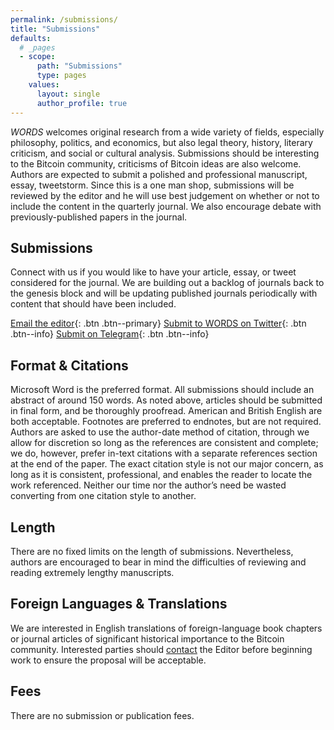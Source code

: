 ```yaml
---
permalink: /submissions/
title: "Submissions"
defaults:
  # _pages
  - scope:
      path: "Submissions"
      type: pages
    values:
      layout: single
      author_profile: true
---
```


*WORDS* welcomes original research from a wide variety of fields, especially philosophy, politics, and economics, but also legal theory, history, literary criticism, and social or cultural analysis. Submissions should be interesting to the Bitcoin community, criticisms of Bitcoin ideas are also welcome. Authors are expected to submit a polished and professional manuscript, essay, tweetstorm. Since this is a one man shop, submissions will be reviewed by the editor and he will use best judgement on whether or not to include the content in the quarterly journal. We also encourage debate with previously-published papers in the journal.

## Submissions
Connect with us if you would like to have your article, essay, or tweet considered for the journal. We are building out a backlog of journals back to the genesis block and will be updating published journals periodically with content that should have been included. 

[<i class="fas fa-envelope-open-text"></i> Email the editor](mailto:bitcoinwords@gmail.com){: .btn .btn--primary}
[<i class="fab fa-twitter"></i> Submit to WORDS on Twitter](https://twitter.com/_bitcoinwords){: .btn .btn--info}
[<i class="fab fa-telegram-plane"></i> Submit on Telegram](https://t.me/bitcoinwordsjournal){: .btn .btn--info}

## Format & Citations
Microsoft Word is the preferred format. All submissions should include an abstract of around 150 words. As noted above, articles should be submitted in final form, and be thoroughly proofread. American and British English are both acceptable. Footnotes are preferred to endnotes, but are not required.  Authors are asked to use the author-date method of citation, through we allow for discretion so long as the references are consistent and complete; we do, however, prefer in-text citations with a separate references section at the end of the paper. The exact citation style is not our major concern, as long as it is consistent, professional, and enables the reader to locate the work referenced. Neither our time nor the author’s need be wasted converting from one citation style to another.

## Length
There are no fixed limits on the length of submissions. Nevertheless, authors are encouraged to bear in mind the difficulties of reviewing and reading extremely lengthy manuscripts.

## Foreign Languages & Translations
We are interested in English translations of foreign-language book chapters or journal articles of significant historical importance to the Bitcoin community. Interested parties should [contact](https://bitcoinwords.github.io/contact/) the Editor before beginning work to ensure the proposal will be acceptable.

## Fees
There are no submission or publication fees.